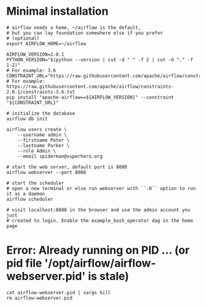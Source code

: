 # Minimal installation

    # airflow needs a home, ~/airflow is the default,
    # but you can lay foundation somewhere else if you prefer
    # (optional)
    export AIRFLOW_HOME=~/airflow

    AIRFLOW_VERSION=2.0.1
    PYTHON_VERSION="$(python --version | cut -d " " -f 2 | cut -d "." -f 1-2)"
    # For example: 3.6
    CONSTRAINT_URL="https://raw.githubusercontent.com/apache/airflow/constraints-${AIRFLOW_VERSION}/constraints-${PYTHON_VERSION}.txt"
    # For example: https://raw.githubusercontent.com/apache/airflow/constraints-2.0.1/constraints-3.6.txt
    pip install "apache-airflow==${AIRFLOW_VERSION}" --constraint "${CONSTRAINT_URL}"

    # initialize the database
    airflow db init

    airflow users create \
        --username admin \
        --firstname Peter \
        --lastname Parker \
        --role Admin \
        --email spiderman@superhero.org

    # start the web server, default port is 8080
    airflow webserver --port 8080

    # start the scheduler
    # open a new terminal or else run webserver with ``-D`` option to run it as a daemon
    airflow scheduler

    # visit localhost:8080 in the browser and use the admin account you just
    # created to login. Enable the example_bash_operator dag in the home page

# Error: Already running on PID ... (or pid file '/opt/airflow/airflow-webserver.pid' is stale)

    cat airflow-webserver.pid | xargs kill
    rm airflow-webserver.pid
  
